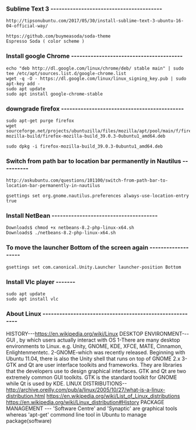
### Sublime Text 3 ----------------------------------------

	http://tipsonubuntu.com/2017/05/30/install-sublime-text-3-ubuntu-16-04-official-way/

	https://github.com/buymeasoda/soda-theme
	Espresso Soda ( color scheme )



### Install google Chrome ----------------------------------------
	echo "deb http://dl.google.com/linux/chrome/deb/ stable main" | sudo tee /etc/apt/sources.list.d/google-chrome.list
	wget -q -O - https://dl.google.com/linux/linux_signing_key.pub | sudo apt-key add -
	sudo apt update
	sudo apt install google-chrome-stable
	
### downgrade firefox --------------------------------------------
	sudo apt-get purge firefox
	wget sourceforge.net/projects/ubuntuzilla/files/mozilla/apt/pool/main/f/firefox-mozilla-build/firefox-mozilla-build_39.0.3-0ubuntu1_amd64.deb
	
	sudo dpkg -i firefox-mozilla-build_39.0.3-0ubuntu1_amd64.deb

### Switch from path bar to location bar permanently in Nautilus ----------
	http://askubuntu.com/questions/101100/switch-from-path-bar-to-location-bar-permanently-in-nautilus

	gsettings set org.gnome.nautilus.preferences always-use-location-entry  true

### Install NetBean --------------------------------------
	Downloads$ chmod +x netbeans-8.2-php-linux-x64.sh
	Downloads$ ./netbeans-8.2-php-linux-x64.sh


### To move the launcher Bottom of the screen again -------------------
	gsettings set com.canonical.Unity.Launcher launcher-position Bottom

### Install Vlc player -------
	sudo apt update
	sudo apt install vlc

### About Linux --------------------------------------------------------
 HISTORY---https://en.wikipedia.org/wiki/Linux
 DESKTOP ENVIRONMENT---GUI , by which users actually interact with OS
  1-There are many desktop environments to Linux.
	e.g. Unity, GNOME, KDE, XFCE, MATE, Cinnamon, Enlightenmentetc.
2-GNOME-which was recently released. Beginning with Ubuntu 11.04,
	there is also the Unity shell that runs on top of GNOME 2.x
 3-GTK and Qt are user interface toolkits and frameworks.
	They are libraries that the developers use to design graphical interfaces.
	GTK and Qt are two extremely common GUI toolkits.
	GTK is the standard toolkit for GNOME while Qt is used by KDE.
 LINUX DISTRIBUTIONS--
	http://archive.oreilly.com/pub/a/linux/2005/10/27/what-is-a-linux-distribution.html
	https://en.wikipedia.org/wiki/List_of_Linux_distributions
	https://en.wikipedia.org/wiki/Linux_distribution#History
 PACKAGE MANAGEMENT ---
  'Software Centre' and 'Synaptic' are graphical tools whereas  'apt-get' commond line tool in Ubuntu  to manage package(software)

